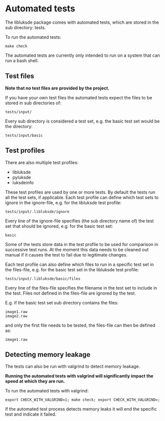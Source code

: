 # Automated tests
The libluksde package comes with automated tests, which are stored in the sub directory: tests.

To run the automated tests:
```
make check
```

The automated tests are currently only intended to run on a system that can run a bash shell.

## Test files
**Note that no test files are provided by the project.**

If you have your own test files the automated tests expect the files to be stored in sub directories of:
```
tests/input/
```

Every sub directory is considered a test set, e.g. the basic test set would be the directory:
```
tests/input/basic
```

## Test profiles
There are also multiple test profiles:
* libluksde
* pyluksde
* luksdeinfo


These test profiles are used by one or more tests.
By default the tests run all the test sets, if applicable.
Each test profile can define which test sets to ignore in the ignore-file, e.g. for the libluksde test profile:
```
tests/input/.libluksde/ignore
```

Every line of the ignore-file specifies (the sub directory name of) the test set that should be ignored, e.g. for the basic test set:
```
basic
```

Some of the tests store data in the test profile to be used for comparison in successive test runs.
At the moment this data needs to be cleaned out manual if it causes the test to fail due to legitimate changes.

Each test profile can also define which files to run in a specific test set in the files-file, e.g. for the basic test set in the libluksde test profile:
```
tests/input/.libluksde/basic/files
```

Every line of the files-file specifies the filename in the test set to include in the test.
Files not defined in the files-file are ignored by the test.

E.g. if the basic test set sub directory contains the files:
```
image1.raw
image2.raw
```

and only the first file needs to be tested, the files-file can then be defined as:
```
image1.raw
```

## Detecting memory leakage
The tests can also be run with valgrind to detect memory leakage.

**Running the automated tests with valgrind will significantly impact the speed at which they are run.**

To run the automated tests with valgrind:
```
export CHECK_WITH_VALGRIND=1; make check; export CHECK_WITH_VALGRIND=;
```

If the automated test process detects memory leaks it will end the specific test and indicate it failed.


